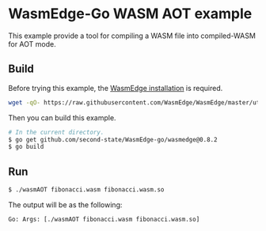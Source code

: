 # WasmEdge-Go WASM AOT example

This example provide a tool for compiling a WASM file into compiled-WASM for AOT mode.

## Build

Before trying this example, the [WasmEdge installation](https://github.com/WasmEdge/WasmEdge/blob/master/docs/install.md) is required.

```bash
wget -qO- https://raw.githubusercontent.com/WasmEdge/WasmEdge/master/utils/install.sh | bash -s -- -p /usr/local -v 0.8.2
```

Then you can build this example.

```bash
# In the current directory.
$ go get github.com/second-state/WasmEdge-go/wasmedge@0.8.2
$ go build
```

## Run

```bash
$ ./wasmAOT fibonacci.wasm fibonacci.wasm.so
```

The output will be as the following:

```
Go: Args: [./wasmAOT fibonacci.wasm fibonacci.wasm.so]
```
